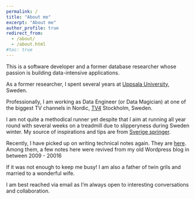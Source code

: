 ```yaml
---
permalink: /
title: "About me"
excerpt: "About me"
author_profile: true
redirect_from: 
  - /about/
  - /about.html
#toc: true
---
```

This is a software developer and a former database researcher whose passion is building data-intensive applications.

As a former researcher, I spent several years at [Uppsala University](https://www.uu.se/), Sweden.

Professionally, I am working as Data Engineer (or Data Magician) at one of the biggest TV channels in Nordic, [TV4](https://tv4.se) Stockholm, Sweden.

I am not quite a methodical runner yet despite that I aim at running all year round with several weeks on a treadmill due to slipperyness during Sweden winter. My source of inspirations and tips are from [Sverige springer](https://www.sverigespringer.se/).

Recently, I have picked up on writing technical notes again. They are [here](/year-archive/). Among them, a few notes here were revived from my old Wordpress blog in between 2009 - 20016

If it was not enough to keep me busy! I am also a father of twin grils and married to a wonderful wife.  

I am best reached via email as I’m always open to interesting conversations and collaboration.